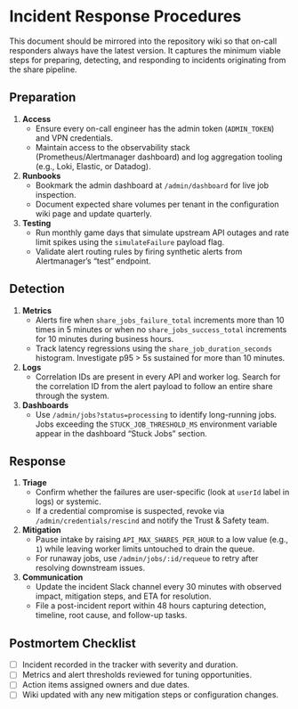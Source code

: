 # Incident Response Procedures

This document should be mirrored into the repository wiki so that on-call responders always have the latest version. It captures the minimum viable steps for preparing, detecting, and responding to incidents originating from the share pipeline.

## Preparation

1. **Access**
   - Ensure every on-call engineer has the admin token (`ADMIN_TOKEN`) and VPN credentials.
   - Maintain access to the observability stack (Prometheus/Alertmanager dashboard) and log aggregation tooling (e.g., Loki, Elastic, or Datadog).
2. **Runbooks**
   - Bookmark the admin dashboard at `/admin/dashboard` for live job inspection.
   - Document expected share volumes per tenant in the configuration wiki page and update quarterly.
3. **Testing**
   - Run monthly game days that simulate upstream API outages and rate limit spikes using the `simulateFailure` payload flag.
   - Validate alert routing rules by firing synthetic alerts from Alertmanager’s “test” endpoint.

## Detection

1. **Metrics**
   - Alerts fire when `share_jobs_failure_total` increments more than 10 times in 5 minutes or when no `share_jobs_success_total` increments for 10 minutes during business hours.
   - Track latency regressions using the `share_job_duration_seconds` histogram. Investigate p95 > 5s sustained for more than 10 minutes.
2. **Logs**
   - Correlation IDs are present in every API and worker log. Search for the correlation ID from the alert payload to follow an entire share through the system.
3. **Dashboards**
   - Use `/admin/jobs?status=processing` to identify long-running jobs. Jobs exceeding the `STUCK_JOB_THRESHOLD_MS` environment variable appear in the dashboard “Stuck Jobs” section.

## Response

1. **Triage**
   - Confirm whether the failures are user-specific (look at `userId` label in logs) or systemic.
   - If a credential compromise is suspected, revoke via `/admin/credentials/rescind` and notify the Trust & Safety team.
2. **Mitigation**
   - Pause intake by raising `API_MAX_SHARES_PER_HOUR` to a low value (e.g., `1`) while leaving worker limits untouched to drain the queue.
   - For runaway jobs, use `/admin/jobs/:id/requeue` to retry after resolving downstream issues.
3. **Communication**
   - Update the incident Slack channel every 30 minutes with observed impact, mitigation steps, and ETA for resolution.
   - File a post-incident report within 48 hours capturing detection, timeline, root cause, and follow-up tasks.

## Postmortem Checklist

- [ ] Incident recorded in the tracker with severity and duration.
- [ ] Metrics and alert thresholds reviewed for tuning opportunities.
- [ ] Action items assigned owners and due dates.
- [ ] Wiki updated with any new mitigation steps or configuration changes.
